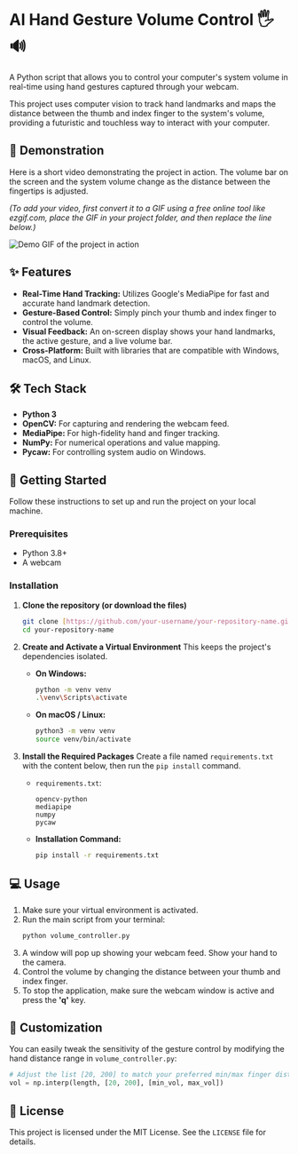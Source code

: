 # AI Hand Gesture Volume Control 🖐️🔊

A Python script that allows you to control your computer's system volume in real-time using hand gestures captured through your webcam.

This project uses computer vision to track hand landmarks and maps the distance between the thumb and index finger to the system's volume, providing a futuristic and touchless way to interact with your computer.

## 🎥 Demonstration

Here is a short video demonstrating the project in action. The volume bar on the screen and the system volume change as the distance between the fingertips is adjusted.

*(To add your video, first convert it to a GIF using a free online tool like ezgif.com, place the GIF in your project folder, and then replace the line below.)*

![Demo GIF of the project in action]([https://i.imgur.com/your-gif-name.gif](https://github.com/chandrakant1212/Hand-Volume-Controller/blob/main/hand%20volume%20controller.mp4))

## ✨ Features

* **Real-Time Hand Tracking:** Utilizes Google's MediaPipe for fast and accurate hand landmark detection.
* **Gesture-Based Control:** Simply pinch your thumb and index finger to control the volume.
* **Visual Feedback:** An on-screen display shows your hand landmarks, the active gesture, and a live volume bar.
* **Cross-Platform:** Built with libraries that are compatible with Windows, macOS, and Linux.

## 🛠️ Tech Stack

* **Python 3**
* **OpenCV:** For capturing and rendering the webcam feed.
* **MediaPipe:** For high-fidelity hand and finger tracking.
* **NumPy:** For numerical operations and value mapping.
* **Pycaw:** For controlling system audio on Windows.

## 🚀 Getting Started

Follow these instructions to set up and run the project on your local machine.

### Prerequisites

* Python 3.8+
* A webcam

### Installation

1.  **Clone the repository (or download the files)**
    ```bash
    git clone [https://github.com/your-username/your-repository-name.git](https://github.com/your-username/your-repository-name.git)
    cd your-repository-name
    ```

2.  **Create and Activate a Virtual Environment**
    This keeps the project's dependencies isolated.

    * **On Windows:**
        ```bash
        python -m venv venv
        .\venv\Scripts\activate
        ```
    * **On macOS / Linux:**
        ```bash
        python3 -m venv venv
        source venv/bin/activate
        ```

3.  **Install the Required Packages**
    Create a file named `requirements.txt` with the content below, then run the `pip install` command.

    * `requirements.txt`:
        ```
        opencv-python
        mediapipe
        numpy
        pycaw
        ```

    * **Installation Command:**
        ```bash
        pip install -r requirements.txt
        ```

## 💻 Usage

1.  Make sure your virtual environment is activated.
2.  Run the main script from your terminal:
    ```bash
    python volume_controller.py
    ```
3.  A window will pop up showing your webcam feed. Show your hand to the camera.
4.  Control the volume by changing the distance between your thumb and index finger.
5.  To stop the application, make sure the webcam window is active and press the **'q'** key.

## 🎨 Customization

You can easily tweak the sensitivity of the gesture control by modifying the hand distance range in `volume_controller.py`:

```python
# Adjust the list [20, 200] to match your preferred min/max finger distance
vol = np.interp(length, [20, 200], [min_vol, max_vol])
```

## 📄 License

This project is licensed under the MIT License. See the `LICENSE` file for details.
